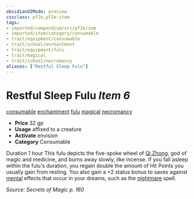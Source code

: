 ```yaml
---
obsidianUIMode: preview
cssclass: pf2e,pf2e-item
tags:
- imported/compendium/src/pf2e/som
- imported/item/category/consumable
- trait/equipment/consumable
- trait/school/enchantment
- trait/equipment/fulu
- trait/magical
- trait/school/necromancy
aliases: ["Restful Sleep Fulu"]
---
```

# Restful Sleep Fulu *Item 6*  
[consumable](consumable.md)  [enchantment](enchantment.md)  [fulu](fulu-som.md)  [magical](magical.md)  [necromancy](necromancy.md)  

- **Price** 32 gp
- **Usage** affixed to a creature
- **Activate** envision
- **Category** Consumable

Duration 1 hour This fulu depicts the five-spoke wheel of [Qi Zhong](../../setting/deities/qi-zhong-logm.md), god of magic and medicine, and burns away slowly, like incense. If you fall asleep within the fulu's duration, you regain double the amount of Hit Points you usually gain from resting. You also gain a +2 status bonus to saves against [mental](mental.md) effects that occur in your dreams, such as the [nightmare](../../spells/nightmare.md) spell.

*Source: Secrets of Magic p. 160*